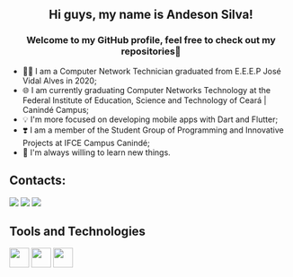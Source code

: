 ## <h2 align="center">Hi guys, my name is Andeson Silva! </h2>
<h3 align="center">Welcome to my GitHub profile, feel free to check out my repositories👋</h3>

- 👨‍💻 I am a Computer Network Technician graduated from E.E.E.P José Vidal Alves in 2020; 
- 🌐 I am currently graduating Computer Networks Technology at the Federal Institute of Education, Science and Technology of Ceará | Canindé Campus;
- 💡 I'm more focused on developing mobile apps with Dart and Flutter;
- ❣️ I am a member of the Student Group of Programming and Innovative Projects at IFCE Campus Canindé;
- 🚀 I'm always willing to learn new things.

## Contacts:

<div>
<a href="https://instagram.com/andesonsilva607" target="_blank"><img src="https://img.shields.io/badge/-Instagram-%23E4405F?style=for-the-badge&logo=instagram&logoColor=white" target="_blank"></a>
<a href="https://www.linkedin.com/in/francisco-andeson-sousa-da-silva-04910323b/" target="_blank"><img src="https://img.shields.io/badge/-LinkedIn-%230077B5?style=for-the-badge&logo=linkedin&logoColor=white" target="_blank"></a>   
<a href="https://twitter.com/Andeson62593637/" taget="_blank"><img src="https://img.shields.io/badge/-Twitter-%230077B5?style=for-the-badge&logo=twitter&logoColor=white" target="_blank"></a>
</div>
 
## Tools and Technologies
<img src="https://cdn.jsdelivr.net/gh/devicons/devicon/icons/git/git-original.svg" width="35" height="35"/> <img src="https://cdn.jsdelivr.net/gh/devicons/devicon/icons/flutter/flutter-original.svg"  width="35" height="35"/> <img src="https://cdn.jsdelivr.net/gh/devicons/devicon/icons/dart/dart-original.svg"  width="35" height="35" />





